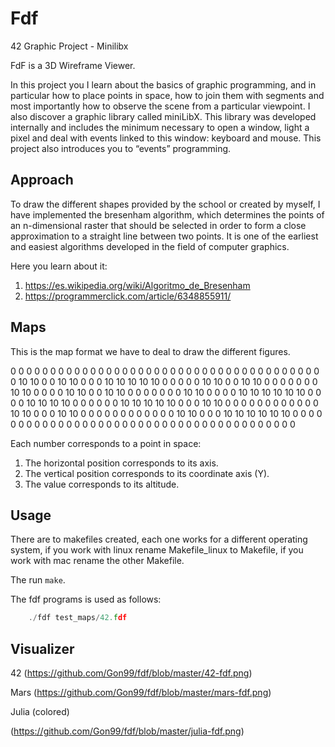 # Fdf

42 Graphic Project - Minilibx

FdF is a 3D Wireframe Viewer.

In this project you I learn about the basics of graphic programming, and in particular how to place points in space, how to join them with segments and most importantly how to observe the scene from a particular viewpoint. I also discover a graphic library called miniLibX. This library was developed internally and includes the minimum necessary to open a window, light a pixel and deal with events linked to this window: keyboard and mouse. This project also introduces you to “events” programming.

## Approach
To draw the different shapes provided by the school or created by myself, I have implemented the bresenham algorithm, which determines the points of an n-dimensional raster that should be selected in order to form a close approximation to a straight line between two points. It is one of the earliest and easiest algorithms developed in the field of computer graphics.

Here you learn about it:

1. https://es.wikipedia.org/wiki/Algoritmo_de_Bresenham
2. https://programmerclick.com/article/6348855911/

## Maps
This is the map format we have to deal to draw the different figures.

0  0  0  0  0  0  0  0  0  0  0  0  0  0  0  0  0  0  0
0  0  0  0  0  0  0  0  0  0  0  0  0  0  0  0  0  0  0
0  0 10 10  0  0 10 10  0  0  0 10 10 10 10 10  0  0  0
0  0 10 10  0  0 10 10  0  0  0  0  0  0  0 10 10  0  0
0  0 10 10  0  0 10 10  0  0  0  0  0  0  0 10 10  0  0
0  0 10 10 10 10 10 10  0  0  0  0 10 10 10 10  0  0  0
0  0  0 10 10 10 10 10  0  0  0 10 10  0  0  0  0  0  0
0  0  0  0  0  0 10 10  0  0  0 10 10  0  0  0  0  0  0
0  0  0  0  0  0 10 10  0  0  0 10 10 10 10 10 10  0  0
0  0  0  0  0  0  0  0  0  0  0  0  0  0  0  0  0  0  0
0  0  0  0  0  0  0  0  0  0  0  0  0  0  0  0  0  0  0

Each number corresponds to a point in space:

1. The horizontal position corresponds to its axis.
2. The vertical position corresponds to its coordinate axis (Y).
3. The value corresponds to its altitude.

## Usage
There are to makefiles created, each one works for a different operating system, if you work with linux rename Makefile_linux to Makefile, if you work with mac rename the other Makefile.

The run ```make```.

The fdf programs is used as follows:

```c
    ./fdf test_maps/42.fdf
```

## Visualizer
42
(https://github.com/Gon99/fdf/blob/master/42-fdf.png)

Mars
(https://github.com/Gon99/fdf/blob/master/mars-fdf.png)

Julia (colored)

(https://github.com/Gon99/fdf/blob/master/julia-fdf.png)
